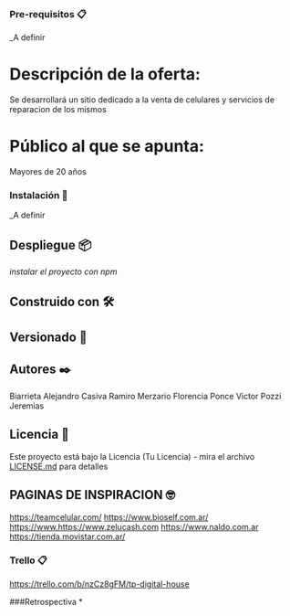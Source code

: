 



### Pre-requisitos 📋

_A definir

# Descripción de la oferta:
 Se desarrollará un sitio dedicado a la venta de celulares y servicios de reparacion de los mismos

# Público al que se apunta:
 Mayores de 20 años

### Instalación 🔧

_A definir


## Despliegue 📦

_instalar el proyecto con npm_

## Construido con 🛠️



## Versionado 📌

## Autores ✒️
Biarrieta Alejandro
Casiva Ramiro
Merzario Florencia
Ponce Victor
Pozzi Jeremias



## Licencia 📄

Este proyecto está bajo la Licencia (Tu Licencia) - mira el archivo [LICENSE.md](LICENSE.md) para detalles

## PAGINAS DE INSPIRACION  🤓
https://teamcelular.com/
https://www.bioself.com.ar/	
https://www.https://www.zelucash.com
https://www.naldo.com.ar
https://tienda.movistar.com.ar/
### Trello 📋
https://trello.com/b/nzCz8gFM/tp-digital-house

###Retrospectiva
* 	